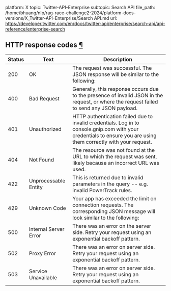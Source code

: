 platform: X
topic: Twitter-API-Enterprise
subtopic: Search API
file_path: /home/bhuang/nlp/rag-race-challenge2-2024/platform-docs-versions/X_Twitter-API-Enterprise/Search API.md
url: https://developer.twitter.com/en/docs/twitter-api/enterprise/search-api/api-reference/enterprise-search


## HTTP response codes [¶](#http-response-codes- "Permalink to this headline")

| Status | Text | Description |
| --- | --- | --- |
| 200 | OK  | The request was successful. The JSON response will be similar to the following: |
| 400 | Bad Request | Generally, this response occurs due to the presence of invalid JSON in the request, or where the request failed to send any JSON payload. |
| 401 | Unauthorized | HTTP authentication failed due to invalid credentials. Log in to console.gnip.com with your credentials to ensure you are using them correctly with your request. |
| 404 | Not Found | The resource was not found at the URL to which the request was sent, likely because an incorrect URL was used. |
| 422 | Unprocessable Entity | This is returned due to invalid parameters in the query -- e.g. invalid PowerTrack rules. |
| 429 | Unknown Code | Your app has exceeded the limit on connection requests. The corresponding JSON message will look similar to the following: |
| 500 | Internal Server Error | There was an error on the server side. Retry your request using an exponential backoff pattern. |
| 502 | Proxy Error | There was an error on server side. Retry your request using an exponential backoff pattern. |
| 503 | Service Unavailable | There was an error on server side. Retry your request using an exponential backoff pattern. |